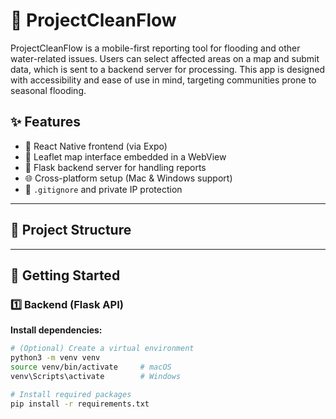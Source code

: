 # 🌊 ProjectCleanFlow

ProjectCleanFlow is a mobile-first reporting tool for flooding and other water-related issues. Users can select affected areas on a map and submit data, which is sent to a backend server for processing. This app is designed with accessibility and ease of use in mind, targeting communities prone to seasonal flooding.

## ✨ Features

- 📱 React Native frontend (via Expo)
- 🧭 Leaflet map interface embedded in a WebView
- 🐍 Flask backend server for handling reports
- 🌐 Cross-platform setup (Mac & Windows support)
- 🔐 `.gitignore` and private IP protection

---

## 📁 Project Structure
---

## 🚀 Getting Started

### 1️⃣ Backend (Flask API)

**Install dependencies:**

```bash
# (Optional) Create a virtual environment
python3 -m venv venv
source venv/bin/activate     # macOS
venv\Scripts\activate        # Windows

# Install required packages
pip install -r requirements.txt



